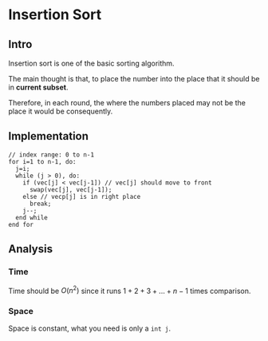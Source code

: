 # Insertion Sort

## Intro

Insertion sort is one of the basic sorting algorithm.

The main thought is that, to place the number into the place that it should be in **current subset**.

Therefore, in each round, the where the numbers placed may not be the place it would be consequently.

## Implementation

```
// index range: 0 to n-1
for i=1 to n-1, do:
  j=i;
  while (j > 0), do:
    if (vec[j] < vec[j-1]) // vec[j] should move to front
      swap(vec[j], vec[j-1]);
    else // vecp[j] is in right place
      break;
    j--;
  end while
end for
```

## Analysis

### Time

Time should be $O(n^2)$ since it runs $1 + 2 + 3 + ... + n-1$ times comparison.

### Space

Space is constant, what you need is only a `int j`.
